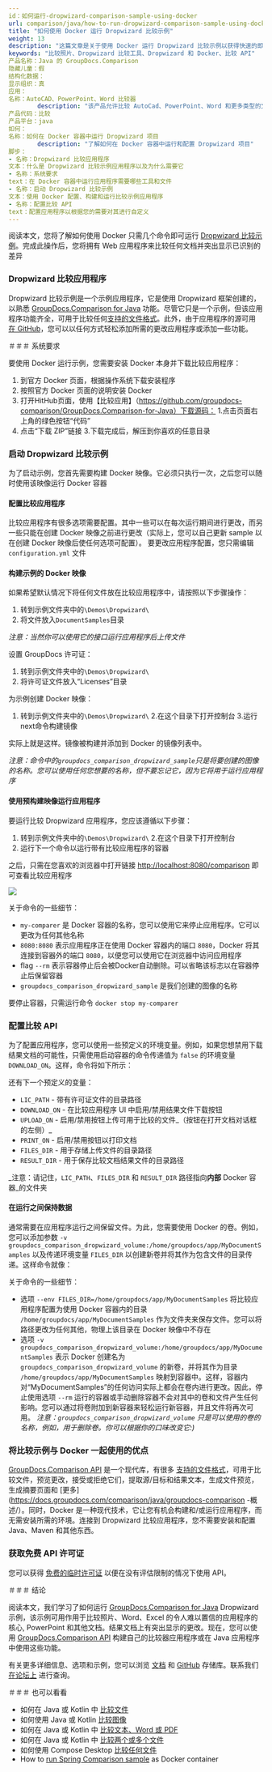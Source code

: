 ```yaml
---
id：如何运行-dropwizard-comparison-sample-using-docker
url: comparison/java/how-to-run-dropwizard-comparison-sample-using-docker
title: "如何使用 Docker 运行 Dropwizard 比较示例"
weight: 13
description: "这篇文章是关于使用 Docker 运行 Dropwizard 比较示例以获得快速的即用型应用程序来比较文件"
keywords: "比较照片、Dropwizard 比较工具、Dropwizard 和 Docker、比较 API"
产品名称：Java 的 GroupDocs.Comparison
隐藏儿童：假
结构化数据：
显示组织：真
应用：
名称：AutoCAD、PowerPoint、Word 比较器
        description: "该产品允许比较 AutoCad、PowerPoint、Word 和更多类型的文件"
产品代码：比较
产品平台：java
如何：
名称：如何在 Docker 容器中运行 Dropwizard 项目
        description: "了解如何在 Docker 容器中运行和配置 Dropwizard 项目"
脚步：
- 名称：Dropwizard 比较应用程序
文本：什么是 Dropwizard 比较示例应用程序以及为什么需要它
- 名称：系统要求
text：在 Docker 容器中运行应用程序需要哪些工具和文件
- 名称：启动 Dropwizard 比较示例
文本：使用 Docker 配置、构建和运行比较示例应用程序
- 名称：配置比较 API
text：配置应用程序以根据您的需要对其进行自定义
---
```


阅读本文，您将了解如何使用 Docker 只需几个命令即可运行 [Dropwizard 比较示例](https://github.com/groupdocs-comparison/GroupDocs.Comparison-for-Java/tree/master/Demos/Dropwizard)。完成此操作后，您将拥有 Web 应用程序来比较任何文档并突出显示已识别的差异

### Dropwizard 比较应用程序

Dropwizard 比较示例是一个示例应用程序，它是使用 Dropwizard 框架创建的，以熟悉 [GroupDocs.Comparison for Java](https://products.groupdocs.com/comparison/java) 功能。尽管它只是一个示例，但该应用程序功能齐全，可用于比较任何[支持的文件格式](/comparison/java/supported-document-formats/)。此外，由于应用程序的源可用 [在 GitHub](https://github.com/groupdocs-comparison/GroupDocs.Comparison-for-Java/tree/master/Demos/Dropwizard)，您可以以任何方式轻松添加所需的更改应用程序或添加一些功能。

＃＃＃ 系统要求

要使用 Docker 运行示例，您需要安装 Docker 本身并下载比较应用程序：
1. 到官方 Docker 页面，根据操作系统下载安装程序
2. 按照官方 Docker 页面的说明安装 Docker
3. 打开HitHub页面，使用【比较应用】（https://github.com/groupdocs-comparison/GroupDocs.Comparison-for-Java）下载源码：
1.点击页面右上角的绿色按钮“代码”
2. 点击“下载 ZIP”链接
3.下载完成后，解压到你喜欢的任意目录

### 启动 Dropwizard 比较示例

为了启动示例，您首先需要构建 Docker 映像。它必须只执行一次，之后您可以随时使用该映像运行 Docker 容器

#### 配置比较应用程序

比较应用程序有很多选项需要配置。其中一些可以在每次运行期间进行更改，而另一些只能在创建 Docker 映像之前进行更改（实际上，您可以自己更新 sample 以在创建 Docker 映像后使任何选项可配置）。
要更改应用程序配置，您只需编辑 `configuration.yml` 文件

#### 构建示例的 Docker 映像

如果希望默认情况下将任何文件放在比较应用程序中，请按照以下步骤操作：

1. 转到示例文件夹中的`\Demos\Dropwizard\`
2. 将文件放入`DocumentSamples`目录

_注意：当然你可以使用它的接口运行应用程序后上传文件_

设置 GroupDocs 许可证：

1. 转到示例文件夹中的`\Demos\Dropwizard\`
2. 将许可证文件放入“Licenses”目录

为示例创建 Docker 映像：

1. 转到示例文件夹中的`\Demos\Dropwizard\`
2.在这个目录下打开控制台
3.运行next命令构建镜像

<script src="https://gist.github.com/groupdocs-comparison-gists/2e53fb1ea7e4ed42c7762466f19e7264.js"></script>

实际上就是这样。镜像被构建并添加到 Docker 的镜像列表中。

_注意：命令中的`groupdocs_comparison_dropwizard_sample`只是将要创建的图像的名称。您可以使用任何您想要的名称，但不要忘记它，因为它将用于运行应用程序_

#### 使用预构建映像运行应用程序

要运行比较 Dropwizard 应用程序，您应该遵循以下步骤：

1. 转到示例文件夹中的`\Demos\Dropwizard\`
2.在这个目录下打开控制台
3. 运行下一个命令以运行带有比较应用程序的容器

<script src="https://gist.github.com/groupdocs-comparison-gists/ab9927537387e9f562e3f25146e730d1.js"></script>
   

之后，只需在您喜欢的浏览器中打开链接 [http://localhost:8080/comparison](http://localhost:8080/comparison) 即可查看比较应用程序

![](/comparison/java/images/how-to-run-dropwizard-comparison-sample-using-docker.png)

关于命令的一些细节：
* `my-comparer` 是 Docker 容器的名称，您可以使用它来停止应用程序。它可以更改为任何其他名称
* `8080:8080` 表示应用程序正在使用 Docker 容器内的端口 `8080`，Docker 将其连接到容器外的端口 `8080`，以便您可以使用它在浏览器中访问应用程序
* flag `--rm` 表示容器停止后会被Docker自动删除。可以省略该标志以在容器停止后保留容器
* `groupdocs_comparison_dropwizard_sample` 是我们创建的图像的名称

要停止容器，只需运行命令 `docker stop my-comparer`

### 配置比较 API

为了配置应用程序，您可以使用一些预定义的环境变量。例如，如果您想禁用下载结果文档的可能性，只需使用启动容器的命令传递值为 `false` 的环境变量 `DOWNLOAD_ON`。这样，命令将如下所示：

<script src="https://gist.github.com/groupdocs-comparison-gists/db2f770f4e36f9c56478366f13d0e4c1.js"></script>

还有下一个预定义的变量：
* `LIC_PATH` - 带有许可证文件的目录路径
* `DOWNLOAD_ON` - 在比较应用程序 UI 中启用/禁用结果文件下载按钮
* `UPLOAD_ON` - 启用/禁用按钮上传可用于比较的文件_（按钮在打开文档对话框的左侧）_
* `PRINT_ON` - 启用/禁用按钮以打印文档
* `FILES_DIR` - 用于存储上传文件的目录路径
* `RESULT_DIR` - 用于保存比较文档结果文件的目录路径

_注意：请记住，`LIC_PATH`、`FILES_DIR` 和 `RESULT_DIR` 路径指向**内部** Docker 容器_的文件夹

#### 在运行之间保持数据

通常需要在应用程序运行之间保留文件。为此，您需要使用 Docker 的卷。例如，您可以添加参数 `-v groupdocs_comparison_dropwizard_volume:/home/groupdocs/app/MyDocumentSamples` 以及传递环境变量 `FILES_DIR` 以创建新卷并将其作为包含文件的目录传递。这样命令就像：

<script src="https://gist.github.com/groupdocs-comparison-gists/ea0d5fb6d7dfb582df75a2985caa6e08.js"></script>

关于命令的一些细节：
* 选项 `--env FILES_DIR=/home/groupdocs/app/MyDocumentSamples` 将比较应用程序配置为使用 Docker 容器内的目录 `/home/groupdocs/app/MyDocumentSamples` 作为文件夹来保存文件。您可以将路径更改为任何其他，物理上该目录在 Docker 映像中不存在
* 选项 `-v groupdocs_comparison_dropwizard_volume:/home/groupdocs/app/MyDocumentSamples` 表示 Docker 创建名为 `groupdocs_comparison_dropwizard_volume` 的新卷，并将其作为目录 `/home/groupdocs/app/MyDocumentSamples` 映射到容器中。这样，容器内对“MyDocumentSamples”的任何访问实际上都会在卷内进行更改。因此，停止使用选项 `--rm` 运行的容器或手动删除容器不会对其中的卷和文件产生任何影响。您可以通过将卷附加到新容器来轻松运行新容器，并且文件将再次可用。
_注意：`groupdocs_comparison_dropwizard_volume` 只是可以使用的卷的名称，例如，用于删除卷。你可以根据你的口味改变它:)_

### 将比较示例与 Docker 一起使用的优点

[GroupDocs.Comparison API](https://products.groupdocs.com/comparison) 是一个现代库，有很多 [支持的文件格式](/comparison/java/supported-document-formats/)，可用于比较文件，预览更改，接受或拒绝它们，提取源/目标和结果文本，生成文件预览，生成摘要页面和 [更多](https://docs.groupdocs.com/comparison/java/groupdocs-comparison -概述/）。同时，Docker 是一种现代技术，它让您有机会构建和/或运行应用程序，而无需安装所需的环境。连接到 Dropwizard 比较应用程序，您不需要安装和配置 Java、Maven 和其他东西。

### 获取免费 API 许可证

您可以获得 [免费的临时许可证](https://purchase.groupdocs.com/temporary-license) 以便在没有评估限制的情况下使用 API。

＃＃＃ 结论

阅读本文，我们学习了如何运行 [GroupDocs.Comparison for Java](https://products.groupdocs.com/comparison/java) Dropwizard 示例，该示例可用作用于比较照片、Word、Excel 的令人难以置信的应用程序的核心, PowerPoint 和其他文档。结果文档上有突出显示的更改。现在，您可以使用 [GroupDocs.Comparison API](https://products.groupdocs.com/comparison/java) 构建自己的比较器应用程序或在 Java 应用程序中使用这些功能。

有关更多详细信息、选项和示例，您可以浏览 [文档](/comparison/java/getting-started/) 和 [GitHub](https://github.com/groupdocs-comparison) 存储库。联系我们 [在论坛上](https://forum.groupdocs.com/) 进行查询。

＃＃＃ 也可以看看

* 如何在 Java 或 Kotlin 中 [比较文件](/comparison/java/how-to-compare-files-in-java-or-kotlin)
* 如何使用 Java 或 Kotlin [比较图像](/comparison/java/how-to-compare-images-using-java-or-kotlin)
* 如何在 Java 或 Kotlin 中 [比较文本、Word 或 PDF](/comparison/java/how-to-compare-text-word-pdf-in-java-or-kotlin)
* 如何在 Java 或 Kotlin 中 [比较两个或多个文件](/comparison/java/how-to-compare-two-or-more-files-in-java-or-kotlin)
* 如何使用 Compose Desktop [比较任何文件](/comparison/java/how-to-compare-any-files-using-compose-desktop)
* How to [run Spring Comparison sample](comparison/java/how-to-run-spring-comparison-sample-using-docker) as Docker container
